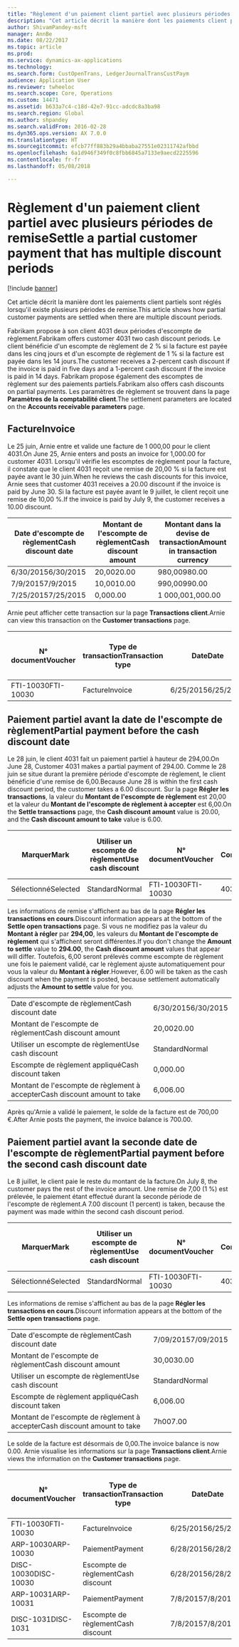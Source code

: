 ```yaml
---
title: "Règlement d'un paiement client partiel avec plusieurs périodes de remise"
description: "Cet article décrit la manière dont les paiements client partiels sont réglés lorsqu'il existe plusieurs périodes de remise."
author: ShivamPandey-msft
manager: AnnBe
ms.date: 08/22/2017
ms.topic: article
ms.prod: 
ms.service: dynamics-ax-applications
ms.technology: 
ms.search.form: CustOpenTrans, LedgerJournalTransCustPaym
audience: Application User
ms.reviewer: twheeloc
ms.search.scope: Core, Operations
ms.custom: 14471
ms.assetid: b633a7c4-c18d-42e7-91cc-adcdc8a3ba98
ms.search.region: Global
ms.author: shpandey
ms.search.validFrom: 2016-02-28
ms.dyn365.ops.version: AX 7.0.0
ms.translationtype: HT
ms.sourcegitcommit: efcb77ff883b29a4bbaba27551e02311742afbbd
ms.openlocfilehash: 6a1d946f349f0c8fbb6845a7133e9aecd2225596
ms.contentlocale: fr-fr
ms.lasthandoff: 05/08/2018

---
```


# <a name="settle-a-partial-customer-payment-that-has-multiple-discount-periods"></a><span data-ttu-id="0c442-103">Règlement d'un paiement client partiel avec plusieurs périodes de remise</span><span class="sxs-lookup"><span data-stu-id="0c442-103">Settle a partial customer payment that has multiple discount periods</span></span>

[!include [banner](../includes/banner.md)]

<span data-ttu-id="0c442-104">Cet article décrit la manière dont les paiements client partiels sont réglés lorsqu'il existe plusieurs périodes de remise.</span><span class="sxs-lookup"><span data-stu-id="0c442-104">This article shows how partial customer payments are settled when there are multiple discount periods.</span></span>

<span data-ttu-id="0c442-105">Fabrikam propose à son client 4031 deux périodes d'escompte de règlement.</span><span class="sxs-lookup"><span data-stu-id="0c442-105">Fabrikam offers customer 4031 two cash discount periods.</span></span> <span data-ttu-id="0c442-106">Le client bénéficie d'un escompte de règlement de 2 % si la facture est payée dans les cinq jours et d'un escompte de règlement de 1 % si la facture est payée dans les 14 jours.</span><span class="sxs-lookup"><span data-stu-id="0c442-106">The customer receives a 2-percent cash discount if the invoice is paid in five days and a 1-percent cash discount if the invoice is paid in 14 days.</span></span> <span data-ttu-id="0c442-107">Fabrikam propose également des escomptes de règlement sur des paiements partiels.</span><span class="sxs-lookup"><span data-stu-id="0c442-107">Fabrikam also offers cash discounts on partial payments.</span></span> <span data-ttu-id="0c442-108">Les paramètres de règlement se trouvent dans la page **Paramètres de la comptabilité client**.</span><span class="sxs-lookup"><span data-stu-id="0c442-108">The settlement parameters are located on the **Accounts receivable parameters** page.</span></span>

## <a name="invoice"></a><span data-ttu-id="0c442-109">Facture</span><span class="sxs-lookup"><span data-stu-id="0c442-109">Invoice</span></span>
<span data-ttu-id="0c442-110">Le 25 juin, Arnie entre et valide une facture de 1 000,00 pour le client 4031.</span><span class="sxs-lookup"><span data-stu-id="0c442-110">On June 25, Arnie enters and posts an invoice for 1,000.00 for customer 4031.</span></span> <span data-ttu-id="0c442-111">Lorsqu'il vérifie les escomptes de règlement pour la facture, il constate que le client 4031 reçoit une remise de 20,00 % si la facture est payée avant le 30 juin.</span><span class="sxs-lookup"><span data-stu-id="0c442-111">When he reviews the cash discounts for this invoice, Arnie sees that customer 4031 receives a 20.00 discount if the invoice is paid by June 30.</span></span> <span data-ttu-id="0c442-112">Si la facture est payée avant le 9 juillet, le client reçoit une remise de 10,00 %.</span><span class="sxs-lookup"><span data-stu-id="0c442-112">If the invoice is paid by July 9, the customer receives a 10.00 discount.</span></span>

| <span data-ttu-id="0c442-113">Date d'escompte de règlement</span><span class="sxs-lookup"><span data-stu-id="0c442-113">Cash discount date</span></span> | <span data-ttu-id="0c442-114">Montant de l'escompte de règlement</span><span class="sxs-lookup"><span data-stu-id="0c442-114">Cash discount amount</span></span> | <span data-ttu-id="0c442-115">Montant dans la devise de transaction</span><span class="sxs-lookup"><span data-stu-id="0c442-115">Amount in transaction currency</span></span> |
|--------------------|----------------------|--------------------------------|
| <span data-ttu-id="0c442-116">6/30/2015</span><span class="sxs-lookup"><span data-stu-id="0c442-116">6/30/2015</span></span>          | <span data-ttu-id="0c442-117">20,00</span><span class="sxs-lookup"><span data-stu-id="0c442-117">20.00</span></span>                | <span data-ttu-id="0c442-118">980,00</span><span class="sxs-lookup"><span data-stu-id="0c442-118">980.00</span></span>                         |
| <span data-ttu-id="0c442-119">7/9/2015</span><span class="sxs-lookup"><span data-stu-id="0c442-119">7/9/2015</span></span>           | <span data-ttu-id="0c442-120">10,00</span><span class="sxs-lookup"><span data-stu-id="0c442-120">10.00</span></span>                | <span data-ttu-id="0c442-121">990,00</span><span class="sxs-lookup"><span data-stu-id="0c442-121">990.00</span></span>                         |
| <span data-ttu-id="0c442-122">7/25/2015</span><span class="sxs-lookup"><span data-stu-id="0c442-122">7/25/2015</span></span>          | <span data-ttu-id="0c442-123">0,00</span><span class="sxs-lookup"><span data-stu-id="0c442-123">0.00</span></span>                 | <span data-ttu-id="0c442-124">1 000,00</span><span class="sxs-lookup"><span data-stu-id="0c442-124">1,000.00</span></span>                       |

<span data-ttu-id="0c442-125">Arnie peut afficher cette transaction sur la page **Transactions client**.</span><span class="sxs-lookup"><span data-stu-id="0c442-125">Arnie can view this transaction on the **Customer transactions** page.</span></span>

| <span data-ttu-id="0c442-126">N° document</span><span class="sxs-lookup"><span data-stu-id="0c442-126">Voucher</span></span>   | <span data-ttu-id="0c442-127">Type de transaction</span><span class="sxs-lookup"><span data-stu-id="0c442-127">Transaction type</span></span> | <span data-ttu-id="0c442-128">Date</span><span class="sxs-lookup"><span data-stu-id="0c442-128">Date</span></span>      | <span data-ttu-id="0c442-129">Facture</span><span class="sxs-lookup"><span data-stu-id="0c442-129">Invoice</span></span> | <span data-ttu-id="0c442-130">Montant au débit dans la devise de transaction</span><span class="sxs-lookup"><span data-stu-id="0c442-130">Amount in transaction currency debit</span></span> | <span data-ttu-id="0c442-131">Montant au crédit dans la devise de transaction</span><span class="sxs-lookup"><span data-stu-id="0c442-131">Amount in transaction currency credit</span></span> | <span data-ttu-id="0c442-132">Solde</span><span class="sxs-lookup"><span data-stu-id="0c442-132">Balance</span></span>  | <span data-ttu-id="0c442-133">Devise</span><span class="sxs-lookup"><span data-stu-id="0c442-133">Currency</span></span> |
|-----------|------------------|-----------|---------|--------------------------------------|---------------------------------------|----------|----------|
| <span data-ttu-id="0c442-134">FTI-10030</span><span class="sxs-lookup"><span data-stu-id="0c442-134">FTI-10030</span></span> | <span data-ttu-id="0c442-135">Facture</span><span class="sxs-lookup"><span data-stu-id="0c442-135">Invoice</span></span>          | <span data-ttu-id="0c442-136">6/25/2015</span><span class="sxs-lookup"><span data-stu-id="0c442-136">6/25/2015</span></span> | <span data-ttu-id="0c442-137">10030</span><span class="sxs-lookup"><span data-stu-id="0c442-137">10030</span></span>   | <span data-ttu-id="0c442-138">1 000,00</span><span class="sxs-lookup"><span data-stu-id="0c442-138">1,000.00</span></span>                             |                                       | <span data-ttu-id="0c442-139">1 000,00</span><span class="sxs-lookup"><span data-stu-id="0c442-139">1,000.00</span></span> | <span data-ttu-id="0c442-140">USD</span><span class="sxs-lookup"><span data-stu-id="0c442-140">USD</span></span>      |

## <a name="partial-payment-before-the-cash-discount-date"></a><span data-ttu-id="0c442-141">Paiement partiel avant la date de l'escompte de règlement</span><span class="sxs-lookup"><span data-stu-id="0c442-141">Partial payment before the cash discount date</span></span>
<span data-ttu-id="0c442-142">Le 28 juin, le client 4031 fait un paiement partiel à hauteur de 294,00.</span><span class="sxs-lookup"><span data-stu-id="0c442-142">On June 28, Customer 4031 makes a partial payment of 294.00.</span></span> <span data-ttu-id="0c442-143">Comme le 28 juin se situe durant la première période d'escompte de règlement, le client bénéficie d'une remise de 6,00.</span><span class="sxs-lookup"><span data-stu-id="0c442-143">Because June 28 is within the first cash discount period, the customer takes a 6.00 discount.</span></span> <span data-ttu-id="0c442-144">Sur la page **Régler les transactions**, la valeur du **Montant de l'escompte de règlement** est 20,00 et la valeur du **Montant de l'escompte de règlement à accepter** est 6,00.</span><span class="sxs-lookup"><span data-stu-id="0c442-144">On the **Settle transactions** page, the **Cash discount amount** value is 20.00, and the **Cash discount amount to take** value is 6.00.</span></span>

| <span data-ttu-id="0c442-145">Marquer</span><span class="sxs-lookup"><span data-stu-id="0c442-145">Mark</span></span>     | <span data-ttu-id="0c442-146">Utiliser un escompte de règlement</span><span class="sxs-lookup"><span data-stu-id="0c442-146">Use cash discount</span></span> | <span data-ttu-id="0c442-147">N° document</span><span class="sxs-lookup"><span data-stu-id="0c442-147">Voucher</span></span>   | <span data-ttu-id="0c442-148">Compte</span><span class="sxs-lookup"><span data-stu-id="0c442-148">Account</span></span> | <span data-ttu-id="0c442-149">Date</span><span class="sxs-lookup"><span data-stu-id="0c442-149">Date</span></span>      | <span data-ttu-id="0c442-150">Date d'échéance</span><span class="sxs-lookup"><span data-stu-id="0c442-150">Due date</span></span>  | <span data-ttu-id="0c442-151">Facture</span><span class="sxs-lookup"><span data-stu-id="0c442-151">Invoice</span></span> | <span data-ttu-id="0c442-152">Montant dans la devise de transaction</span><span class="sxs-lookup"><span data-stu-id="0c442-152">Amount in transaction currency</span></span> | <span data-ttu-id="0c442-153">Devise</span><span class="sxs-lookup"><span data-stu-id="0c442-153">Currency</span></span> | <span data-ttu-id="0c442-154">Montant à régler</span><span class="sxs-lookup"><span data-stu-id="0c442-154">Amount to settle</span></span> |
|----------|-------------------|-----------|---------|-----------|-----------|---------|--------------------------------|----------|------------------|
| <span data-ttu-id="0c442-155">Sélectionné</span><span class="sxs-lookup"><span data-stu-id="0c442-155">Selected</span></span> | <span data-ttu-id="0c442-156">Standard</span><span class="sxs-lookup"><span data-stu-id="0c442-156">Normal</span></span>            | <span data-ttu-id="0c442-157">FTI-10030</span><span class="sxs-lookup"><span data-stu-id="0c442-157">FTI-10030</span></span> | <span data-ttu-id="0c442-158">4031</span><span class="sxs-lookup"><span data-stu-id="0c442-158">4031</span></span>    | <span data-ttu-id="0c442-159">6/25/2015</span><span class="sxs-lookup"><span data-stu-id="0c442-159">6/25/2015</span></span> | <span data-ttu-id="0c442-160">7/25/2015</span><span class="sxs-lookup"><span data-stu-id="0c442-160">7/25/2015</span></span> | <span data-ttu-id="0c442-161">10030</span><span class="sxs-lookup"><span data-stu-id="0c442-161">10030</span></span>   | <span data-ttu-id="0c442-162">1 000,00</span><span class="sxs-lookup"><span data-stu-id="0c442-162">1,000.00</span></span>                       | <span data-ttu-id="0c442-163">USD</span><span class="sxs-lookup"><span data-stu-id="0c442-163">USD</span></span>      | <span data-ttu-id="0c442-164">294,00</span><span class="sxs-lookup"><span data-stu-id="0c442-164">294.00</span></span>           |

<span data-ttu-id="0c442-165">Les informations de remise s'affichent au bas de la page **Régler les transactions en cours**.</span><span class="sxs-lookup"><span data-stu-id="0c442-165">Discount information appears at the bottom of the **Settle open transactions** page.</span></span> <span data-ttu-id="0c442-166">Si vous ne modifiez pas la valeur du **Montant à régler** par **294,00**, les valeurs du **Montant de l'escompte de règlement** qui s'affichent seront différentes.</span><span class="sxs-lookup"><span data-stu-id="0c442-166">If you don't change the **Amount to settle** value to **294.00**, the **Cash discount amount** values that appear will differ.</span></span> <span data-ttu-id="0c442-167">Toutefois, 6,00 seront prélevés comme escompte de règlement une fois le paiement validé, car le règlement ajuste automatiquement pour vous la valeur du **Montant à régler**.</span><span class="sxs-lookup"><span data-stu-id="0c442-167">However, 6.00 will be taken as the cash discount when the payment is posted, because settlement automatically adjusts the **Amount to settle** value for you.</span></span>

|                              |           |
|------------------------------|-----------|
| <span data-ttu-id="0c442-168">Date d'escompte de règlement</span><span class="sxs-lookup"><span data-stu-id="0c442-168">Cash discount date</span></span>           | <span data-ttu-id="0c442-169">6/30/2015</span><span class="sxs-lookup"><span data-stu-id="0c442-169">6/30/2015</span></span> |
| <span data-ttu-id="0c442-170">Montant de l'escompte de règlement</span><span class="sxs-lookup"><span data-stu-id="0c442-170">Cash discount amount</span></span>         | <span data-ttu-id="0c442-171">20,00</span><span class="sxs-lookup"><span data-stu-id="0c442-171">20.00</span></span>     |
| <span data-ttu-id="0c442-172">Utiliser un escompte de règlement</span><span class="sxs-lookup"><span data-stu-id="0c442-172">Use cash discount</span></span>            | <span data-ttu-id="0c442-173">Standard</span><span class="sxs-lookup"><span data-stu-id="0c442-173">Normal</span></span>    |
| <span data-ttu-id="0c442-174">Escompte de règlement appliqué</span><span class="sxs-lookup"><span data-stu-id="0c442-174">Cash discount taken</span></span>          | <span data-ttu-id="0c442-175">0,00</span><span class="sxs-lookup"><span data-stu-id="0c442-175">0.00</span></span>      |
| <span data-ttu-id="0c442-176">Montant de l'escompte de règlement à accepter</span><span class="sxs-lookup"><span data-stu-id="0c442-176">Cash discount amount to take</span></span> | <span data-ttu-id="0c442-177">6,00</span><span class="sxs-lookup"><span data-stu-id="0c442-177">6.00</span></span>      |

<span data-ttu-id="0c442-178">Après qu'Arnie a validé le paiement, le solde de la facture est de 700,00 €.</span><span class="sxs-lookup"><span data-stu-id="0c442-178">After Arnie posts the payment, the invoice balance is 700.00.</span></span>

## <a name="partial-payment-before-the-second-cash-discount-date"></a><span data-ttu-id="0c442-179">Paiement partiel avant la seconde date de l'escompte de règlement</span><span class="sxs-lookup"><span data-stu-id="0c442-179">Partial payment before the second cash discount date</span></span>
<span data-ttu-id="0c442-180">Le 8 juillet, le client paie le reste du montant de la facture.</span><span class="sxs-lookup"><span data-stu-id="0c442-180">On July 8, the customer pays the rest of the invoice amount.</span></span> <span data-ttu-id="0c442-181">Une remise de 7,00 (1 %) est prélevée, le paiement étant effectué durant la seconde période de l'escompte de règlement.</span><span class="sxs-lookup"><span data-stu-id="0c442-181">A 7.00 discount (1 percent) is taken, because the payment was made within the second cash discount period.</span></span>

| <span data-ttu-id="0c442-182">Marquer</span><span class="sxs-lookup"><span data-stu-id="0c442-182">Mark</span></span>     | <span data-ttu-id="0c442-183">Utiliser un escompte de règlement</span><span class="sxs-lookup"><span data-stu-id="0c442-183">Use cash discount</span></span> | <span data-ttu-id="0c442-184">N° document</span><span class="sxs-lookup"><span data-stu-id="0c442-184">Voucher</span></span>   | <span data-ttu-id="0c442-185">Compte</span><span class="sxs-lookup"><span data-stu-id="0c442-185">Account</span></span> | <span data-ttu-id="0c442-186">Date</span><span class="sxs-lookup"><span data-stu-id="0c442-186">Date</span></span>      | <span data-ttu-id="0c442-187">Date d'échéance</span><span class="sxs-lookup"><span data-stu-id="0c442-187">Due date</span></span>  | <span data-ttu-id="0c442-188">Facture</span><span class="sxs-lookup"><span data-stu-id="0c442-188">Invoice</span></span> | <span data-ttu-id="0c442-189">Montant au débit dans la devise de transaction</span><span class="sxs-lookup"><span data-stu-id="0c442-189">Amount in transaction currency debit</span></span> | <span data-ttu-id="0c442-190">Montant au crédit dans la devise de transaction</span><span class="sxs-lookup"><span data-stu-id="0c442-190">Amount in transaction currency credit</span></span> | <span data-ttu-id="0c442-191">Devise</span><span class="sxs-lookup"><span data-stu-id="0c442-191">Currency</span></span> | <span data-ttu-id="0c442-192">Montant à régler</span><span class="sxs-lookup"><span data-stu-id="0c442-192">Amount to settle</span></span> |
|----------|-------------------|-----------|---------|-----------|-----------|---------|--------------------------------------|---------------------------------------|----------|------------------|
| <span data-ttu-id="0c442-193">Sélectionné</span><span class="sxs-lookup"><span data-stu-id="0c442-193">Selected</span></span> | <span data-ttu-id="0c442-194">Standard</span><span class="sxs-lookup"><span data-stu-id="0c442-194">Normal</span></span>            | <span data-ttu-id="0c442-195">FTI-10030</span><span class="sxs-lookup"><span data-stu-id="0c442-195">FTI-10030</span></span> | <span data-ttu-id="0c442-196">4031</span><span class="sxs-lookup"><span data-stu-id="0c442-196">4031</span></span>    | <span data-ttu-id="0c442-197">6/25/2015</span><span class="sxs-lookup"><span data-stu-id="0c442-197">6/25/2015</span></span> | <span data-ttu-id="0c442-198">7/25/2015</span><span class="sxs-lookup"><span data-stu-id="0c442-198">7/25/2015</span></span> | <span data-ttu-id="0c442-199">10030</span><span class="sxs-lookup"><span data-stu-id="0c442-199">10030</span></span>   | <span data-ttu-id="0c442-200">700,00</span><span class="sxs-lookup"><span data-stu-id="0c442-200">700.00</span></span>                               |                                       | <span data-ttu-id="0c442-201">USD</span><span class="sxs-lookup"><span data-stu-id="0c442-201">USD</span></span>      | <span data-ttu-id="0c442-202">693,00</span><span class="sxs-lookup"><span data-stu-id="0c442-202">693.00</span></span>           |

<span data-ttu-id="0c442-203">Les informations de remise s'affichent au bas de la page **Régler les transactions en cours**.</span><span class="sxs-lookup"><span data-stu-id="0c442-203">Discount information appears at the bottom of the **Settle open transactions** page.</span></span>

|                              |           |
|------------------------------|-----------|
| <span data-ttu-id="0c442-204">Date d'escompte de règlement</span><span class="sxs-lookup"><span data-stu-id="0c442-204">Cash discount date</span></span>           | <span data-ttu-id="0c442-205">7/09/2015</span><span class="sxs-lookup"><span data-stu-id="0c442-205">7/09/2015</span></span> |
| <span data-ttu-id="0c442-206">Montant de l'escompte de règlement</span><span class="sxs-lookup"><span data-stu-id="0c442-206">Cash discount amount</span></span>         | <span data-ttu-id="0c442-207">30,00</span><span class="sxs-lookup"><span data-stu-id="0c442-207">30.00</span></span>     |
| <span data-ttu-id="0c442-208">Utiliser un escompte de règlement</span><span class="sxs-lookup"><span data-stu-id="0c442-208">Use cash discount</span></span>            | <span data-ttu-id="0c442-209">Standard</span><span class="sxs-lookup"><span data-stu-id="0c442-209">Normal</span></span>    |
| <span data-ttu-id="0c442-210">Escompte de règlement appliqué</span><span class="sxs-lookup"><span data-stu-id="0c442-210">Cash discount taken</span></span>          | <span data-ttu-id="0c442-211">6,00</span><span class="sxs-lookup"><span data-stu-id="0c442-211">6.00</span></span>      |
| <span data-ttu-id="0c442-212">Montant de l'escompte de règlement à accepter</span><span class="sxs-lookup"><span data-stu-id="0c442-212">Cash discount amount to take</span></span> | <span data-ttu-id="0c442-213">7h00</span><span class="sxs-lookup"><span data-stu-id="0c442-213">7.00</span></span>      |

<span data-ttu-id="0c442-214">Le solde de la facture est désormais de 0,00.</span><span class="sxs-lookup"><span data-stu-id="0c442-214">The invoice balance is now 0.00.</span></span> <span data-ttu-id="0c442-215">Arnie visualise les informations sur la page **Transactions client**.</span><span class="sxs-lookup"><span data-stu-id="0c442-215">Arnie views the information on the **Customer transactions** page.</span></span>

| <span data-ttu-id="0c442-216">N° document</span><span class="sxs-lookup"><span data-stu-id="0c442-216">Voucher</span></span>    | <span data-ttu-id="0c442-217">Type de transaction</span><span class="sxs-lookup"><span data-stu-id="0c442-217">Transaction type</span></span> | <span data-ttu-id="0c442-218">Date</span><span class="sxs-lookup"><span data-stu-id="0c442-218">Date</span></span>      | <span data-ttu-id="0c442-219">Facture</span><span class="sxs-lookup"><span data-stu-id="0c442-219">Invoice</span></span> | <span data-ttu-id="0c442-220">Montant au débit dans la devise de transaction</span><span class="sxs-lookup"><span data-stu-id="0c442-220">Amount in transaction currency debit</span></span> | <span data-ttu-id="0c442-221">Montant au crédit dans la devise de transaction</span><span class="sxs-lookup"><span data-stu-id="0c442-221">Amount in transaction currency credit</span></span> | <span data-ttu-id="0c442-222">Solde</span><span class="sxs-lookup"><span data-stu-id="0c442-222">Balance</span></span> | <span data-ttu-id="0c442-223">Devise</span><span class="sxs-lookup"><span data-stu-id="0c442-223">Currency</span></span> |
|------------|------------------|-----------|---------|--------------------------------------|---------------------------------------|---------|----------|
| <span data-ttu-id="0c442-224">FTI-10030</span><span class="sxs-lookup"><span data-stu-id="0c442-224">FTI-10030</span></span>  | <span data-ttu-id="0c442-225">Facture</span><span class="sxs-lookup"><span data-stu-id="0c442-225">Invoice</span></span>          | <span data-ttu-id="0c442-226">6/25/2015</span><span class="sxs-lookup"><span data-stu-id="0c442-226">6/25/2015</span></span> | <span data-ttu-id="0c442-227">10030</span><span class="sxs-lookup"><span data-stu-id="0c442-227">10030</span></span>   | <span data-ttu-id="0c442-228">1 000,00</span><span class="sxs-lookup"><span data-stu-id="0c442-228">1,000.00</span></span>                             |                                       | <span data-ttu-id="0c442-229">0,00</span><span class="sxs-lookup"><span data-stu-id="0c442-229">0.00</span></span>    | <span data-ttu-id="0c442-230">USD</span><span class="sxs-lookup"><span data-stu-id="0c442-230">USD</span></span>      |
| <span data-ttu-id="0c442-231">ARP-10030</span><span class="sxs-lookup"><span data-stu-id="0c442-231">ARP-10030</span></span>  |  <span data-ttu-id="0c442-232">Paiement</span><span class="sxs-lookup"><span data-stu-id="0c442-232">Payment</span></span>         | <span data-ttu-id="0c442-233">6/28/2015</span><span class="sxs-lookup"><span data-stu-id="0c442-233">6/28/2015</span></span> |         |                                      | <span data-ttu-id="0c442-234">294,00</span><span class="sxs-lookup"><span data-stu-id="0c442-234">294.00</span></span>                                | <span data-ttu-id="0c442-235">0,00</span><span class="sxs-lookup"><span data-stu-id="0c442-235">0.00</span></span>    | <span data-ttu-id="0c442-236">USD</span><span class="sxs-lookup"><span data-stu-id="0c442-236">USD</span></span>      |
| <span data-ttu-id="0c442-237">DISC-10030</span><span class="sxs-lookup"><span data-stu-id="0c442-237">DISC-10030</span></span> |  <span data-ttu-id="0c442-238">Escompte de règlement</span><span class="sxs-lookup"><span data-stu-id="0c442-238">Cash discount</span></span>   | <span data-ttu-id="0c442-239">6/28/2015</span><span class="sxs-lookup"><span data-stu-id="0c442-239">6/28/2015</span></span> |         |                                      | <span data-ttu-id="0c442-240">6,00</span><span class="sxs-lookup"><span data-stu-id="0c442-240">6.00</span></span>                                  | <span data-ttu-id="0c442-241">0,00</span><span class="sxs-lookup"><span data-stu-id="0c442-241">0.00</span></span>    | <span data-ttu-id="0c442-242">USD</span><span class="sxs-lookup"><span data-stu-id="0c442-242">USD</span></span>      |
| <span data-ttu-id="0c442-243">ARP-10031</span><span class="sxs-lookup"><span data-stu-id="0c442-243">ARP-10031</span></span>  |  <span data-ttu-id="0c442-244">Paiement</span><span class="sxs-lookup"><span data-stu-id="0c442-244">Payment</span></span>         | <span data-ttu-id="0c442-245">7/8/2015</span><span class="sxs-lookup"><span data-stu-id="0c442-245">7/8/2015</span></span>  |         |                                      | <span data-ttu-id="0c442-246">693,00</span><span class="sxs-lookup"><span data-stu-id="0c442-246">693.00</span></span>                                | <span data-ttu-id="0c442-247">0,00</span><span class="sxs-lookup"><span data-stu-id="0c442-247">0.00</span></span>    | <span data-ttu-id="0c442-248">USD</span><span class="sxs-lookup"><span data-stu-id="0c442-248">USD</span></span>      |
| <span data-ttu-id="0c442-249">DISC-1031</span><span class="sxs-lookup"><span data-stu-id="0c442-249">DISC-1031</span></span>  |  <span data-ttu-id="0c442-250">Escompte de règlement</span><span class="sxs-lookup"><span data-stu-id="0c442-250">Cash discount</span></span>   | <span data-ttu-id="0c442-251">7/8/2015</span><span class="sxs-lookup"><span data-stu-id="0c442-251">7/8/2015</span></span>  |         |                                      | <span data-ttu-id="0c442-252">7h00</span><span class="sxs-lookup"><span data-stu-id="0c442-252">7.00</span></span>                                  | <span data-ttu-id="0c442-253">0,00</span><span class="sxs-lookup"><span data-stu-id="0c442-253">0.00</span></span>    | <span data-ttu-id="0c442-254">USD</span><span class="sxs-lookup"><span data-stu-id="0c442-254">USD</span></span>      |






